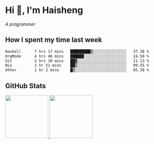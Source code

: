
# Hi 👋, I'm Haisheng

*A programmer*

<!---
## What I'm reading

[Reading list](https://freizl.github.io/info/books.html)
-->

## How I spent my time last week

<!--START_SECTION:waka-->

```txt
Haskell      7 hrs 17 mins   █████████▒░░░░░░░░░░░░░░░   37.38 %
OrgMode      4 hrs 46 mins   ██████░░░░░░░░░░░░░░░░░░░   24.50 %
Git          2 hrs 10 mins   ██▓░░░░░░░░░░░░░░░░░░░░░░   11.13 %
Nix          1 hr 51 mins    ██▒░░░░░░░░░░░░░░░░░░░░░░   09.55 %
Other        1 hr 2 mins     █▒░░░░░░░░░░░░░░░░░░░░░░░   05.38 %
```

<!--END_SECTION:waka-->

## GitHub Stats

<a href="https://github.com/hw202207">
  <img height="137px" src="https://github-readme-stats.vercel.app/api?username=freizl&hide_title=false&hide_border=true&show_icons=true&include_all_commits=true&count_private=true&line_height=21&theme=" />
  <img height="137px" src="https://github-readme-stats.vercel.app/api/top-langs/?username=freizl&hide_title=true&hide_border=true&layout=compact&langs_count=6&theme=" />
</a>
